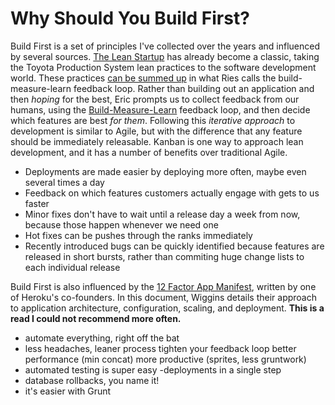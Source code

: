 # Why Should You Build First?

Build First is a set of principles I've collected over the years and influenced by several sources. [The Lean Startup](http://www.amazon.com/dp/0307887898 "The Lean Startup book, by Eric Ries") has already become a classic, taking the Toyota Production System lean practices to the software development world. These practices [can be summed up](/2013/07/29/lean-development-principles "Lean Development Principles") in what Ries calls the build-measure-learn feedback loop. Rather than building out an application and then _hoping_ for the best, Eric prompts us to collect feedback from our humans, using the [Build-Measure-Learn](http://blog.ponyfoo.com/2013/07/29/lean-development-principles "Lean Development Principles article on Pony Foo") feedback loop, and then decide which features are best _for them_. Following this _iterative approach_ to development is similar to Agile, but with the difference that any feature should be immediately releasable. Kanban is one way to approach lean development, and it has a number of benefits over traditional Agile.

- Deployments are made easier by deploying more often, maybe even several times a day
- Feedback on which features customers actually engage with gets to us faster
- Minor fixes don't have to wait until a release day a week from now, because those happen whenever we need one
- Hot fixes can be pushes through the ranks immediately
- Recently introduced bugs can be quickly identified because features are released in short bursts, rather than commiting huge change lists to each individual release

Build First is also influenced by the [12 Factor App Manifest](http://12factor.net "Heroku's 12 Factor App manifest"), written by one of Heroku's co-founders. In this document, Wiggins details their approach to application architecture, configuration, scaling, and deployment. **This is a read I could not recommend more often.** 

- automate everything, right off the bat
- less headaches, leaner process
tighten your feedback loop
better performance (min concat)
more productive (sprites, less gruntwork)
- automated testing is super easy
-deployments in a single step
- database rollbacks, you name it!
- it's easier with Grunt

